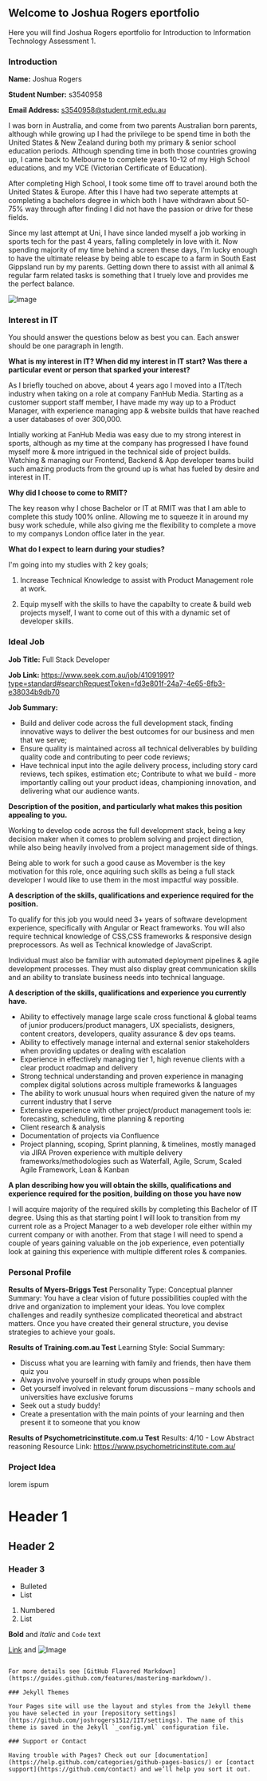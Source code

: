 ## Welcome to Joshua Rogers eportfolio

Here you will find Joshua Rogers eportfolio for Introduction to Information Technology Assessment 1.


### Introduction

**Name:** Joshua Rogers

**Student Number:** s3540958

**Email Address:** s3540958@student.rmit.edu.au

I was born in Australia, and come from two parents Australian born parents, although while growing up I had the privilege to be spend time in both the United States & New Zealand during both my primary & senior school education periods. Although spending time in both those countries growing up, I came back to Melbourne to complete years 10-12 of my High School educations, and my VCE (Victorian Certificate of Education). 

After completing High School, I took some time off to travel around both the United States & Europe. After this I have had two seperate attempts at completing a bachelors degree in which both I have withdrawn about 50-75% way through after finding I did not have the passion or drive for these fields.

Since my last attempt at Uni, I have since landed myself a job working in sports tech for the past 4 years, falling completely in love with it. Now spending majority of my time behind a screen these days, I'm lucky enough to have the ultimate release by being able to escape to a farm in South East Gippsland run by my parents. Getting down there to assist with all animal & regular farm related tasks is something that I truely love and provides me the perfect balance.

![Image](src)



### Interest in IT

You should answer the questions below as best you can. Each answer should be one paragraph in length.

**What is my interest in IT? When did my interest in IT start? Was there a particular event or person that sparked your interest?**

As I briefly touched on above, about 4 years ago I moved into a IT/tech industry when taking on a role at company FanHub Media. Starting as a customer support staff member, I have made my way up to a Product Manager, with experience managing app & website builds that have reached a user databases of over 300,000. 

Intially working at FanHub Media was easy due to my strong interest in sports, although as my time at the company has progressed I have found myself more & more intrigued in the technical side of project builds. Watching & managing our Frontend, Backend & App developer teams build such amazing products from the ground up is what has fueled by desire and interest in IT. 

**Why did I choose to come to RMIT?**

The key reason why I chose Bachelor or IT at RMIT was that I am able to complete this study 100% online. Allowing me to squeeze it in around my busy work schedule, while also giving me the flexibility to complete a move to my companys London office later in the year.

**What do I expect to learn during your studies?**

I'm going into my studies with 2 key goals; 

1. Increase Technical Knowledge to assist with Product Management role at work. 

2. Equip myself with the skills to have the capabilty to create & build web projects myself, I want to come out of this with a dynamic set of developer skills.


### Ideal Job

**Job Title:** Full Stack Developer

**Job Link:** https://www.seek.com.au/job/41091991?type=standard#searchRequestToken=fd3e801f-24a7-4e65-8fb3-e38034b9db70

**Job Summary:** 

- Build and deliver code across the full development stack, finding innovative ways to deliver the best outcomes for our business and men that we serve;
- Ensure quality is maintained across all technical deliverables by building quality code and contributing to peer code reviews;
- Have technical input into the agile delivery process, including story card reviews, tech spikes, estimation etc;
Contribute to what we build - more importantly calling out your product ideas, championing innovation, and delivering what our audience wants.  



**Description of the position, and particularly what makes this position appealing to you.**

Working to develop code across the full development stack, being a key decision maker when it comes to problem solving and project direction, while also being heavily involved from a project management side of things. 

Being able to work for such a good cause as Movember is the key motivation for this role, once aquiring such skills as being a full stack developer I would like to use them in the most impactful way possible.

**A description of the skills, qualifications and experience required for the position.**

To qualify for this job you would need 3+ years of software development experience, specifically with Angular or React frameworks. You will also require technical knowledge of CSS,CSS frameworks & responsive design preprocessors. As well as Technical knowledge of JavaScript.

Individual must also be familiar with automated deployment pipelines & agile development processes. They must also display great communication skills and an ability to translate business needs into technical language.


**A description of the skills, qualifications and experience you currently have.**

- Ability to effectively manage large scale cross functional & global teams of junior producers/product managers, UX specialists, designers, content creators, developers, quality assurance & dev ops teams.
- Ability to effectively manage internal and external senior stakeholders when providing updates or dealing with escalation
- Experience in effectively managing tier 1, high revenue clients with a clear product roadmap and delivery
- Strong technical understanding and proven experience in managing complex digital solutions across multiple frameworks & languages
- The ability to work unusual hours when required given the nature of my current industry that I serve
- Extensive experience with other project/product management tools ie: forecasting, scheduling, time planning & reporting
- Client research & analysis 
- Documentation of projects via Confluence 
- Project planning, scoping, Sprint planning, & timelines, mostly managed via JIRA Proven experience with multiple delivery frameworks/methodologies such as Waterfall, Agile, Scrum, Scaled Agile Framework, Lean & Kanban


**A plan describing how you will obtain the skills, qualifications and experience required for the position, building on those you have now**

I will acquire majority of the required skills by completing this Bachelor of IT degree. Using this as that starting point I will look to transition from my current role as a Project Manager to a web developer role either within my current company or with another. From that stage I will need to spend a couple of years gaining valuable on the job experience, even potentially look at gaining this experience with multiple different roles & companies. 




### Personal Profile

**Results of Myers-Briggs Test**
Personality Type: Conceptual planner
Summary: You have a clear vision of future possibilities coupled with the drive and organization to implement your ideas. You love complex challenges and readily synthesize complicated theoretical and abstract matters. Once you have created their general structure, you devise strategies to achieve your goals.

**Results of Training.com.au Test**
Learning Style: Social
Summary: 
- Discuss what you are learning with family and friends, then have them quiz you
- Always involve yourself in study groups when possible
- Get yourself involved in relevant forum discussions – many schools and universities have exclusive forums
- Seek out a study buddy!
- Create a presentation with the main points of your learning and then present it to someone that you know

**Results of Psychometricinstitute.com.u Test**
Results: 4/10 - Low Abstract reasoning
Resource Link: https://www.psychometricinstitute.com.au/




### Project Idea

lorem ispum






# Header 1
## Header 2
### Header 3

- Bulleted
- List

1. Numbered
2. List

**Bold** and _Italic_ and `Code` text

[Link](url) and ![Image](src)
```

For more details see [GitHub Flavored Markdown](https://guides.github.com/features/mastering-markdown/).

### Jekyll Themes

Your Pages site will use the layout and styles from the Jekyll theme you have selected in your [repository settings](https://github.com/joshrogers1512/IIT/settings). The name of this theme is saved in the Jekyll `_config.yml` configuration file.

### Support or Contact

Having trouble with Pages? Check out our [documentation](https://help.github.com/categories/github-pages-basics/) or [contact support](https://github.com/contact) and we’ll help you sort it out.
